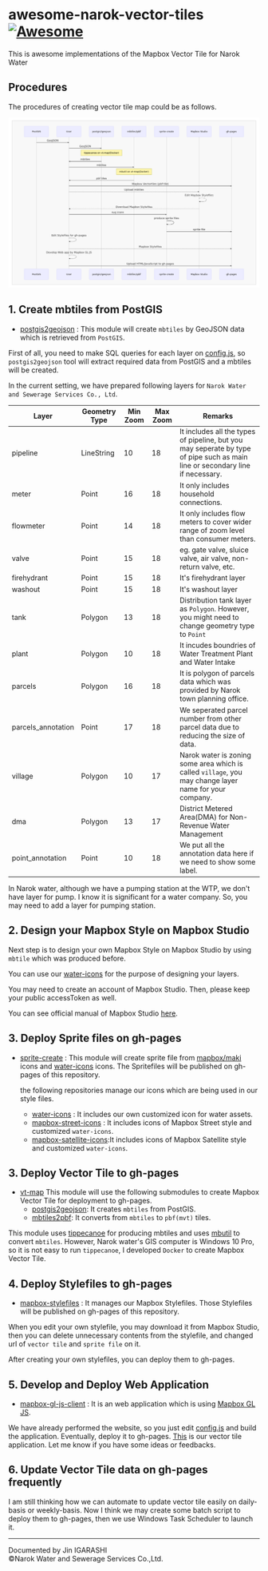 # awesome-narok-vector-tiles [![Awesome](https://cdn.rawgit.com/sindresorhus/awesome/d7305f38d29fed78fa85652e3a63e154dd8e8829/media/badge.svg)](https://github.com/sindresorhus/awesome)
This is awesome implementations of the Mapbox Vector Tile for Narok Water

## Procedures
The procedures of creating vector tile map could be as follows.

![procedures](./images/procedures.png)

## 1. Create mbtiles from PostGIS
- [postgis2geojson](https://github.com/narwassco/postgis2geojson) : This module will create `mbtiles` by GeoJSON data which is retrieved from `PostGIS`.

First of all, you need to make SQL queries for each layer on [config.js](https://github.com/narwassco/postgis2geojson/blob/master/config.js), so `postgis2geojson` tool will extract required data from PostGIS and a mbtiles will be created.

In the current setting, we have prepared following layers for `Narok Water and Sewerage Services Co., Ltd`.

|Layer|Geometry Type|Min Zoom|Max Zoom|Remarks|
|---|---|---|---|---|
|pipeline|LineString|10|18|It includes all the types of pipeline, but you may seperate by type of pipe such as main line or secondary line if necessary.|
|meter|Point|16|18|It only includes household connections.|
|flowmeter|Point|14|18|It only includes flow meters to cover wider range of zoom level than consumer meters.|
|valve|Point|15|18|eg. gate valve, sluice valve, air valve, non-return valve, etc.|
|firehydrant|Point|15|18|It's firehydrant layer|
|washout|Point|15|18|It's washout layer|
|tank|Polygon|13|18|Distribution tank layer as `Polygon`. However, you might need to change geometry type to `Point`|
|plant|Polygon|10|18|It incudes boundries of Water Treatment Plant and Water Intake|
|parcels|Polygon|16|18|It is polygon of parcels data which was provided by Narok town planning office.|
|parcels_annotation|Point|17|18|We seperated parcel number from other parcel data due to reducing the size of data.|
|village|Polygon|10|17|Narok water is zoning some area which is called `village`, you may change layer name for your company.|
|dma|Polygon|13|17|District Metered Area(DMA) for Non-Revenue Water Management|
|point_annotation|Point|10|18|We put all the annotation data here if we need to show some label.|

In Narok water, although we have a pumping station at the WTP, we don't have layer for pump. I know it is significant for a water company. So, you may need to add a layer for pumping station.

## 2. Design your Mapbox Style on Mapbox Studio
Next step is to design your own Mapbox Style on Mapbox Studio by using `mbtile` which was produced before.

You can use our [water-icons](https://github.com/narwassco/water-icons) for the purpose of designing your layers.

You may need to create an account of Mapbox Studio. Then, please keep your public accessToken as well. 

You can see official manual of Mapbox Studio [here](https://docs.mapbox.com/studio-manual/overview/).

## 3. Deploy Sprite files on gh-pages
- [sprite-create](https://github.com/narwassco/sprite-create) : This module will create sprite file from [mapbox/maki](https://github.com/mapbox/maki) icons and [water-icons](https://github.com/narwassco/water-icons) icons. The Spritefiles will be published on gh-pages of this repository.

    the following repositories manage our icons which are being used in our style files.
  - [water-icons](https://github.com/narwassco/water-icons) : It includes our own customized icon for water assets.
  - [mapbox-street-icons](https://github.com/narwassco/mapbox-street-icons) : It includes icons of Mapbox Street style and customized `water-icons`.
  - [mapbox-satellite-icons](https://github.com/narwassco/mapbox-satellite-icons):It includes icons of Mapbox Satellite style and customized `water-icons`.

## 3. Deploy Vector Tile to gh-pages
- [vt-map](https://github.com/narwassco/vt-map)
  This module will use the following submodules to create Mapbox Vector Tile for deployment to gh-pages.
  - [postgis2geojson](https://github.com/narwassco/postgis2geojson): It creates `mbtiles` from PostGIS.
  - [mbtiles2pbf](https://github.com/narwassco/mbtiles2pbf): It converts from `mbtiles` to `pbf(mvt)` tiles.

This module uses [tippecanoe](https://github.com/mapbox/tippecanoe) for producing mbtiles and uses [mbutil](https://github.com/mapbox/mbutil) to convert `mbtiles`. However, Narok water's GIS computer is Windows 10 Pro, so it is not easy to run `tippecanoe`, I developed `Docker` to create Mapbox Vector Tile.

## 4. Deploy Stylefiles to gh-pages
- [mapbox-stylefiles](https://github.com/narwassco/mapbox-stylefiles) : It manages our Mapbox Stylefiles. Those Stylefiles will be published on gh-pages of this repository.

When you edit your own stylefile, you may download it from Mapbox Studio, then you can delete unnecessary contents from the stylefile, and changed url of `vector tile` and `sprite file` on it.

After creating your own stylefiles, you can deploy them to gh-pages.

## 5. Develop and Deploy Web Application
- [mapbox-gl-js-client](https://github.com/narwassco/mapbox-gl-js-client) : It is an web application which is using [Mapbox GL JS](https://docs.mapbox.com/mapbox-gl-js/api/). 

We have already performed the website, so you just edit [config.js](https://github.com/narwassco/mapbox-gl-js-client/blob/master/src/config.js) and build the application. Eventually, deploy it to gh-pages. [This](https://narok.water-gis.com) is our vector tile application. Let me know if you have some ideas or feedbacks.

## 6. Update Vector Tile data on gh-pages frequently
I am still thinking how we can automate to update vector tile easily on daily-basis or weekly-basis. Now I think we may create some batch script to deploy them to gh-pages, then we use Windows Task Scheduler to launch it. 

---
Documented by Jin IGARASHI <br>
©Narok Water and Sewerage Services Co.,Ltd.
